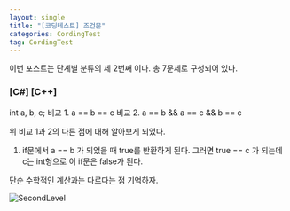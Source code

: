 ```yaml
---
layout: single
title: "[코딩테스트] 조건문"
categories: CordingTest
tag: CordingTest
---
```


이번 포스트는 단계별 분류의 제 2번째 이다.
총 7문제로 구성되어 있다.

### [C#] [C++]
int a, b, c;
비교 1. a == b == c
비교 2. a == b && a == c && b == c

위 비교 1과 2의 다른 점에 대해 알아보게 되었다.

1. if문에서 a == b 가 되었을 때 true를 반환하게 된다.
그러면 true == c 가 되는데 c는 int형으로 이 if문은 false가 된다.

단순 수학적인 계산과는 다르다는 점 기억하자. 


![SecondLevel](../../images/2022-05-03-CordingTestLevel2/SecondLevel.PNG)